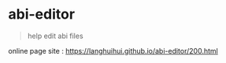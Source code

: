 # abi-editor

> help edit abi files

online page site : https://langhuihui.github.io/abi-editor/200.html

